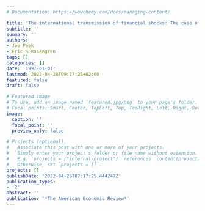```yaml
---
# Documentation: https://wowchemy.com/docs/managing-content/

title: 'The international transmission of financial shocks: The case of Japan'
subtitle: ''
summary: ''
authors:
- Joe Peek
- Eric S Rosengren
tags: []
categories: []
date: '1997-01-01'
lastmod: 2022-04-26T09:17:25+02:00
featured: false
draft: false

# Featured image
# To use, add an image named `featured.jpg/png` to your page's folder.
# Focal points: Smart, Center, TopLeft, Top, TopRight, Left, Right, BottomLeft, Bottom, BottomRight.
image:
  caption: ''
  focal_point: ''
  preview_only: false

# Projects (optional).
#   Associate this post with one or more of your projects.
#   Simply enter your project's folder or file name without extension.
#   E.g. `projects = ["internal-project"]` references `content/project/deep-learning/index.md`.
#   Otherwise, set `projects = []`.
projects: []
publishDate: '2022-04-26T07:17:25.444247Z'
publication_types:
- '2'
abstract: ''
publication: '*The American Economic Review*'
---
```

